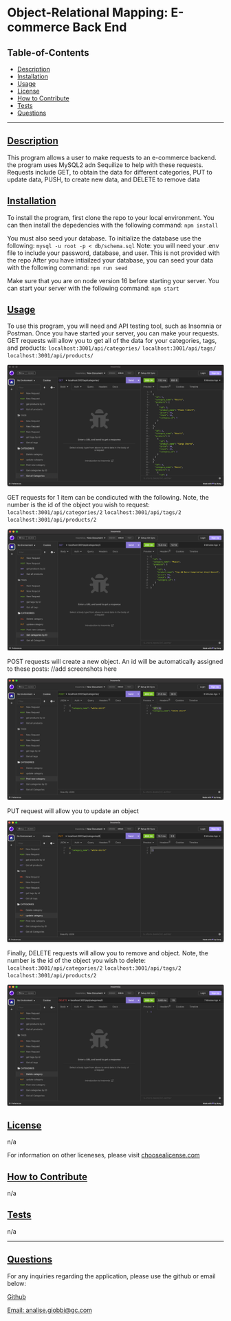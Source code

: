
  # Object-Relational Mapping: E-commerce Back End

  

  ## Table-of-Contents
  - [Description](#description)
  - [Installation](#installation)
  - [Usage](#usage)
  - [License](#license)
  - [How to Contribute](#how-to-contribute)
  - [Tests](#tests)
  - [Questions](#questions)

  ---

  ## [Description](#table-of-contents)
  This program allows a user to make requests to an e-commerce backend. the program uses MySQL2 adn Sequilize to help with these requests. 
  Requests include GET, to obtain the data for different categories, PUT to update data, PUSH, to create new data, and DELETE to remove data

  ## [Installation](#table-of-contents)
  To install the program, first clone the repo to your local environment. You can then install the depedencies with the following command:
  `npm install`

  You must also seed your database. To initialize the database use the following: 
  `mysql -u root -p < db/schema.sql`
  Note: you will need your .env file to include your password, database, and user. This is not provided with the repo
  After you have intiailzed your database, you can seed your data with the following command:
  `npm run seed`

  Make sure that you are on node version 16 before starting your server. You can start your server with the following command:
  `npm start`


  ## [Usage](#table-of-contents)
  To use this program, you will need and API testing tool, such as Insomnia or Postman. Once you have started your server, you can make your requests. 
  GET requests will allow you to get all of the data for your categories, tags, and products:
  `localhost:3001/api/categories/`
  `localhost:3001/api/tags/`
  `localhost:3001/api/products/`

  ![Get all](./Assets/Screen%20Shot%202023-02-14%20at%2011.46.51%20AM.png)

  GET requests for 1 item can be condicuted with the following. Note, the number is the id of the object you wish to request:
  `localhost:3001/api/categories/2`
  `localhost:3001/api/tags/2`
  `localhost:3001/api/products/2`

  ![Get one](./Assets/Screen%20Shot%202023-02-14%20at%2011.47.04%20AM.png)

  POST requests will create a new object. An id will be automatically assigned to these posts:
  //add screenshots here

  ![Post request](./Assets/Screen%20Shot%202023-02-14%20at%2011.47.19%20AM.png)

  PUT request will allow you to update an object

  ![Put request](./Assets/Screen%20Shot%202023-02-14%20at%2011.47.31%20AM.png)

  Finally, DELETE requests will allow you to remove and object. Note, the number is the id of the object you wish to delete:
  `localhost:3001/api/categories/2`
  `localhost:3001/api/tags/2`
  `localhost:3001/api/products/2`

  ![Delete Request](./Assets/Screen%20Shot%202023-02-14%20at%2011.47.42%20AM.png)


  ## [License](#table-of-contents)
  n/a

  For information on other liceneses, please visit
  [choosealicense.com](https://choosealicense.com/)

  ## [How to Contribute](#table-of-contents)
  n/a

  ## [Tests](#table-of-contents)
   n/a

   ---
  ## [Questions](#table-of-contents)
  For any inquiries regarding the application, please use the github or email below: 

  [Github](http://github.com/analisegiobbi3)

  [Email: analise.giobbi@gc.com](mailto:analise.giobbi@gc.com)

